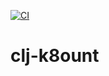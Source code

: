 [![CI](https://github.com/solar05/clj-k8ount/actions/workflows/clojure.yml/badge.svg)](https://github.com/solar05/clj-k8ount/actions/workflows/clojure.yml)

# clj-k8ount
